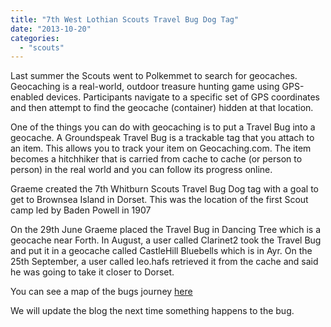 ```yaml
---
title: "7th West Lothian Scouts Travel Bug Dog Tag"
date: "2013-10-20"
categories: 
  - "scouts"
---
```


Last summer the Scouts went to Polkemmet to search for geocaches. Geocaching is a real-world, outdoor treasure hunting game using GPS-enabled devices. Participants navigate to a specific set of GPS coordinates and then attempt to find the geocache (container) hidden at that location.

One of the things you can do with geocaching is to put a Travel Bug into a geocache. A Groundspeak Travel Bug is a trackable tag that you attach to an item. This allows you to track your item on Geocaching.com. The item becomes a hitchhiker that is carried from cache to cache (or person to person) in the real world and you can follow its progress online.

Graeme created the 7th Whitburn Scouts Travel Bug Dog tag with a goal to get to Brownsea Island in Dorset. This was the location of the first Scout camp led by Baden Powell in 1907


On the 29th June Graeme placed the Travel Bug in Dancing Tree which is a geocache near Forth. In August, a user called Clarinet2 took the Travel Bug and put it in a geocache called CastleHill Bluebells which is in Ayr. On the 25th September, a user called leo.hafs retrieved it from the cache and said he was going to take it closer to Dorset.

You can see a map of the bugs journey [here](http://www.geocaching.com/track/map_gm.aspx?ID=4736301)

We will update the blog the next time something happens to the bug.
